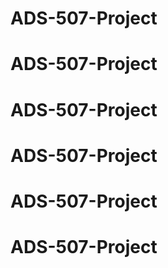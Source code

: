 # ADS-507-Project
# ADS-507-Project
# ADS-507-Project
# ADS-507-Project
# ADS-507-Project
# ADS-507-Project
